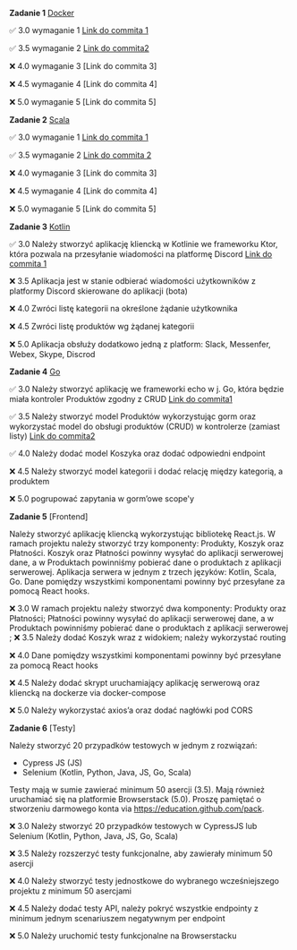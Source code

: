 **Zadanie 1** [Docker](https://github.com/ewakobrzynska/Ebiznes/tree/main/Ex1)

:white_check_mark: 3.0 wymaganie 1 [Link do commita 1](https://github.com/ewakobrzynska/Ebiznes/commit/6d50b574b8d617dc16c6a3eed0dcc88f9399b271)

:white_check_mark: 3.5 wymaganie 2 [Link do commita2 ](https://github.com/ewakobrzynska/Ebiznes/commit/1f6092d52a8ebb602a6826a8512824272609c495)

:x: 4.0 wymaganie 3 [Link do commita 3]

:x: 4.5 wymaganie 4 [Link do commita 4]

:x: 5.0 wymaganie 5 [Link do commita 5]



**Zadanie 2** [Scala](https://github.com/ewakobrzynska/Ebiznes/tree/main/ex2)

:white_check_mark:  3.0 wymaganie 1 [Link do commita 1](https://github.com/ewakobrzynska/Ebiznes/commit/9b6983b8ffdd862aa16a5229d35ce2e039769d51)

:white_check_mark:  3.5 wymaganie 2 [Link do commita 2](https://github.com/ewakobrzynska/Ebiznes/commit/0232d39cf92a410053e0807ca46ab946d14570c1)

:x: 4.0 wymaganie 3 [Link do commita 3]

:x: 4.5 wymaganie 4 [Link do commita 4]

:x: 5.0 wymaganie 5 [Link do commita 5]



**Zadanie 3** [Kotlin](https://github.com/ewakobrzynska/Ebiznes/tree/main/ebiznes3)

:white_check_mark: 3.0 Należy stworzyć aplikację kliencką w Kotlinie we frameworku Ktor, która pozwala na przesyłanie wiadomości na platformę Discord [Link do commita 1](https://github.com/ewakobrzynska/Ebiznes/commit/4e3ca19c5e01c3d3503866427b9b083e57f8f7ec)

:x: 3.5 Aplikacja jest w stanie odbierać wiadomości użytkowników z platformy Discord skierowane do aplikacji (bota)

:x: 4.0 Zwróci listę kategorii na określone żądanie użytkownika

:x: 4.5 Zwróci listę produktów wg żądanej kategorii

:x: 5.0 Aplikacja obsłuży dodatkowo jedną z platform: Slack, Messenfer, Webex, Skype, Discrod



**Zadanie 4** [Go](https://github.com/ewakobrzynska/Ebiznes/tree/main/ex4)

:white_check_mark: 3.0 Należy stworzyć aplikację we frameworki echo w j. Go, która będzie miała kontroler Produktów zgodny z CRUD [Link do commita1](https://github.com/ewakobrzynska/Ebiznes/commit/7df271924ee932c7598b15e2742af622d19a1e1a)

:white_check_mark: 3.5 Należy stworzyć model Produktów wykorzystując gorm oraz wykorzystać model do obsługi produktów (CRUD) w kontrolerze (zamiast listy) [Link do commita2](https://github.com/ewakobrzynska/Ebiznes/commit/b75f46b20d78c061b7333bbd8ed7cc62c00c9635)

:white_check_mark: 4.0 Należy dodać model Koszyka oraz dodać odpowiedni endpoint 

:x: 4.5 Należy stworzyć model kategorii i dodać relację między kategorią, a produktem

:x: 5.0 pogrupować zapytania w gorm’owe scope'y



**Zadanie 5** [Frontend]

Należy stworzyć aplikację kliencką wykorzystując bibliotekę React.js. W ramach projektu należy stworzyć trzy komponenty: Produkty, Koszyk oraz Płatności. Koszyk oraz Płatności powinny wysyłać do aplikacji serwerowej dane, a w Produktach powinniśmy pobierać dane o produktach z aplikacji serwerowej. Aplikacja serwera w jednym z trzech języków: Kotlin, Scala, Go. Dane pomiędzy wszystkimi komponentami powinny być przesyłane za pomocą React hooks.

:x: 3.0 W ramach projektu należy stworzyć dwa komponenty: Produkty oraz Płatności; Płatności powinny wysyłać do aplikacji serwerowej dane, a w Produktach powinniśmy pobierać dane o produktach z aplikacji serwerowej
;
:x: 3.5 Należy dodać Koszyk wraz z widokiem; należy wykorzystać routing

:x: 4.0 Dane pomiędzy wszystkimi komponentami powinny być przesyłane za pomocą React hooks

:x: 4.5 Należy dodać skrypt uruchamiający aplikację serwerową oraz kliencką na dockerze via docker-compose

:x: 5.0 Należy wykorzystać axios’a oraz dodać nagłówki pod CORS



**Zadanie 6** [Testy]

Należy stworzyć 20 przypadków testowych w jednym z rozwiązań:

- Cypress JS (JS)
- Selenium (Kotlin, Python, Java, JS, Go, Scala)

Testy mają w sumie zawierać minimum 50 asercji (3.5). Mają również uruchamiać się na platformie Browserstack (5.0). Proszę pamiętać o stworzeniu darmowego konta via https://education.github.com/pack.

:x: 3.0 Należy stworzyć 20 przypadków testowych w CypressJS lub Selenium (Kotlin, Python, Java, JS, Go, Scala)

:x: 3.5 Należy rozszerzyć testy funkcjonalne, aby zawierały minimum 50 asercji

:x: 4.0 Należy stworzyć testy jednostkowe do wybranego wcześniejszego projektu z minimum 50 asercjami

:x: 4.5 Należy dodać testy API, należy pokryć wszystkie endpointy z minimum jednym scenariuszem negatywnym per endpoint

:x: 5.0 Należy uruchomić testy funkcjonalne na Browserstacku

